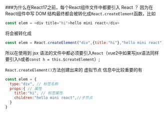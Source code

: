 ###为什么在React17之前，每个React组件文件中都要引入 React ？
因为在React组件中写 DOM 结构最终都会被转化成`React.createElement`函数，比如
```js
const elem = <div title="hi">hello mini react</div>
```
将会被转化成
```js
const elem = React.createElement("div",{title:"hi"},"hello mini react");
```
所以在使用到 jsx 语法的文件中都必须要引入`React`（vue2中如果写jsx语法同样要引入`h`或者`const h = this.$createElement`）;

`React.createElement()`方法创建出来的 虚拟节点 信息中比较重要的有
```js
const elem = {
  type:"div", // 标签名称
  props:{ // 属性
    title:"hi", // 标签属性
    children:"hello mini react",//子节点
  }
}
```

